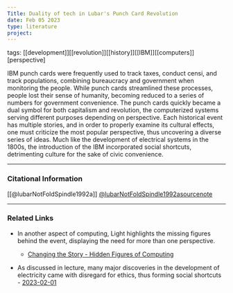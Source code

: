 ```yaml
---
Title: Duality of tech in Lubar's Punch Card Revolution
date: Feb 05 2023
type: literature
project:
---
```

tags: [[development]][[revolution]][[history]][[IBM]][[computers]][perspective]

 IBM punch cards were frequently used to track taxes, conduct censi, and track populations, combining bureaucracy and government when monitoring the people. While punch cards streamlined these processes, people lost their sense of humanity, becoming reduced to a series of numbers for government convenience. The punch cards quickly became a dual symbol for both capitalism and revolution, the computerized systems serving different purposes depending on perspective. Each historical event has multiple stories, and in order to properly examine its cultural effects, one must criticize the most popular perspective, thus uncovering a diverse series of ideas. Much like the development of electrical systems in the 1800s, the introduction of the IBM incorporated social shortcuts, detrimenting culture for the sake of civic convenience.

---
### Citational Information

[[@lubarNotFoldSpindle1992a]]
[@lubarNotFoldSpindle1992asourcenote](@lubarNotFoldSpindle1992asourcenote.md)

---

### Related Links

- In another aspect of computing, Light highlights the missing figures behind the event, displaying the need for more than one perspective.
	- [Changing the Story - Hidden Figures of Computing](Changing%20the%20Story%20-%20Hidden%20Figures%20of%20Computing.md)

- As discussed in lecture, many major discoveries in the development of electricity came with disregard for ethics, thus forming social shortcuts
		- [2023-02-01](2023-02-01.md)



